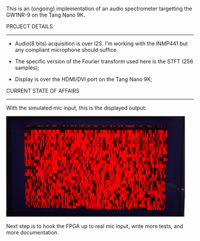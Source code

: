 This is an (ongoing) implementation of an audio spectrometer targetting the GW1NR-9 on the Tang Nano 9K.


PROJECT DETAILS 
_________________

- Audio(8 bits) acquisition is over I2S. I'm working with the INMP441 but any compliant microphone should suffice. 

- The specific version of the Fourier transform used here is the STFT (256 samples); 

- Display is over the HDMI/DVI port on the Tang Nano 9K;


CURRENT STATE OF AFFAIRS
_________________________

With the simulated mic input, this is the displayed output:

![Unfinished spectrometer](doc/spectro.gif)




Next step is to hook the FPGA up to real mic input, write more tests, and more documentation.
